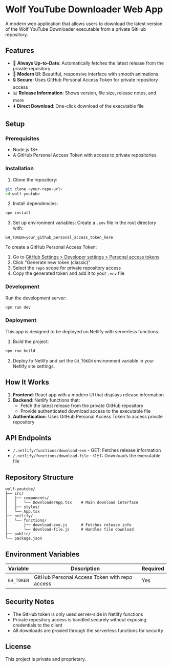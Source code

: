 # Wolf YouTube Downloader Web App

A modern web application that allows users to download the latest version of the Wolf YouTube Downloader executable from a private GitHub repository.

## Features

- 🚀 **Always Up-to-Date**: Automatically fetches the latest release from the private repository
- 📱 **Modern UI**: Beautiful, responsive interface with smooth animations
- 🔒 **Secure**: Uses GitHub Personal Access Token for private repository access
- 📊 **Release Information**: Shows version, file size, release notes, and more
- ⬇️ **Direct Download**: One-click download of the executable file

## Setup

### Prerequisites

- Node.js 18+ 
- A GitHub Personal Access Token with access to private repositories

### Installation

1. Clone the repository:
```bash
git clone <your-repo-url>
cd wolf-youtube
```

2. Install dependencies:
```bash
npm install
```

3. Set up environment variables:
Create a `.env` file in the root directory with:
```
GH_TOKEN=your_github_personal_access_token_here
```

To create a GitHub Personal Access Token:
1. Go to [GitHub Settings > Developer settings > Personal access tokens](https://github.com/settings/tokens)
2. Click "Generate new token (classic)"
3. Select the `repo` scope for private repository access
4. Copy the generated token and add it to your `.env` file

### Development

Run the development server:
```bash
npm run dev
```

### Deployment

This app is designed to be deployed on Netlify with serverless functions.

1. Build the project:
```bash
npm run build
```

2. Deploy to Netlify and set the `GH_TOKEN` environment variable in your Netlify site settings.

## How It Works

1. **Frontend**: React app with a modern UI that displays release information
2. **Backend**: Netlify functions that:
   - Fetch the latest release from the private GitHub repository
   - Provide authenticated download access to the executable file
3. **Authentication**: Uses GitHub Personal Access Token to access private repository

## API Endpoints

- `/.netlify/functions/download-exe` - GET: Fetches release information
- `/.netlify/functions/download-file` - GET: Downloads the executable file

## Repository Structure

```
wolf-youtube/
├── src/
│   ├── components/
│   │   └── DownloaderApp.tsx    # Main download interface
│   ├── styles/
│   └── App.tsx
├── netlify/
│   └── functions/
│       ├── download-exe.js      # Fetches release info
│       └── download-file.js     # Handles file download
├── public/
└── package.json
```

## Environment Variables

| Variable | Description | Required |
|----------|-------------|----------|
| `GH_TOKEN` | GitHub Personal Access Token with repo access | Yes |

## Security Notes

- The GitHub token is only used server-side in Netlify functions
- Private repository access is handled securely without exposing credentials to the client
- All downloads are proxied through the serverless functions for security

## License

This project is private and proprietary.
